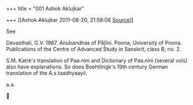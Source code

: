 +++
title = "001 Ashok Aklujkar"

+++
[[Ashok Aklujkar	2011-08-20, 21:58:06 [Source](https://groups.google.com/g/bvparishat/c/NeiTPbieESM)]]



See

Devasthali, G.V. 1967. Anubandhas of På∫ini. Poona; University of Poona. Publications of the Centre of Advanced Study in Sanskrit, class B, no. 2.

  

S.M. Katre's translation of Paa.nini and Dictionary of Paa.nini (several vols) also have explanations. So does Boehtlingk's 19th century German translation of the A.s.taadhyaayii.

  

a.a.



